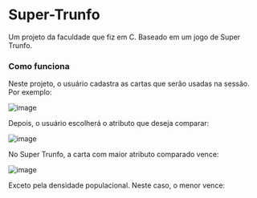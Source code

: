 # Super-Trunfo

Um projeto da faculdade que fiz em C. Baseado em um jogo de Super Trunfo.

### Como funciona

Neste projeto, o usuário cadastra as cartas que serão usadas na sessão. Por exemplo:

![image](https://github.com/user-attachments/assets/f9564438-9ca8-4411-a893-5614d0df7ab6)

Depois, o usuário escolherá o atributo que deseja comparar:

![image](https://github.com/user-attachments/assets/aa9e431a-9b14-4cfc-bbcf-d37ce327abd3)

No Super Trunfo, a carta com maior atributo comparado vence:

![image](https://github.com/user-attachments/assets/34d24598-b338-4b95-be5f-818f7fc3ccbd)

Exceto pela densidade populacional. Neste caso, o menor vence:

